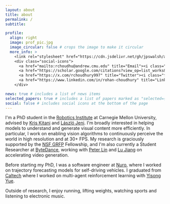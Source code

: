 ```yaml
---
layout: about
title: about
permalink: /
subtitle:

profile:
  align: right
  image: prof_pic.jpg
  image_circular: false # crops the image to make it circular
  more_info: >
    <link rel="stylesheet" href="https://cdn.jsdelivr.net/gh/jpswalsh/academicons@1/css/academicons.min.css">
    <div class="social-icons">
      <a href="mailto:rchoudhu@andrew.cmu.edu" title="Email"><i class="fas fa-envelope"></i></a>
      <a href="https://scholar.google.com/citations?view_op=list_works&hl=en&user=G01350MAAAAJ" title="Google Scholar"><i class="ai ai-google-scholar"></i></a>
      <a href="https://x.com/rchoudhury997" title="Twitter"><i class="fab fa-twitter"></i></a>
      <a href="https://www.linkedin.com/in/rohan-choudhury" title="LinkedIn"><i class="fab fa-linkedin"></i></a>
    </div>

news: true # includes a list of news items
selected_papers: true # includes a list of papers marked as "selected={true}"
social: false # includes social icons at the bottom of the page
---
```


I'm a PhD student in the [Robotics Institute](https://www.ri.cmu.edu/) at Carnegie Mellon University, advised by [Kris Kitani](https://kriskitani.github.io/) and [László Jeni](https://www.laszlojeni.com/). I'm broadly interested in helping models to understand and generate visual content more efficiently. In particular, I work on enabling vision algorithms to continuously perceive the world in high resolution and at 30+ FPS. 
My research is graciously supported by the [NSF GRFP](https://www.nsfgrfp.org/) Fellowship, and I'm also currently a Student Researcher at [ByteDance](https://team.doubao.com/en/), working with [Peter Lin](https://www.linkedin.com/in/shanchuanlin/) and [Lu Jiang](http://www.lujiang.info/) on accelerating video generation. 

Before starting my PhD, I was a software engineer at [Nuro](https://www.nuro.ai/), where I worked on trajectory forecasting models for self-driving vehicles.  I graduated from [Caltech](https://www.caltech.edu/) where I worked on multi-agent reinforcement learning with [Yisong Yue](https://www.yisongyue.com/). 

Outside of research, I enjoy running, lifting weights, watching sports and listening to electronic music.